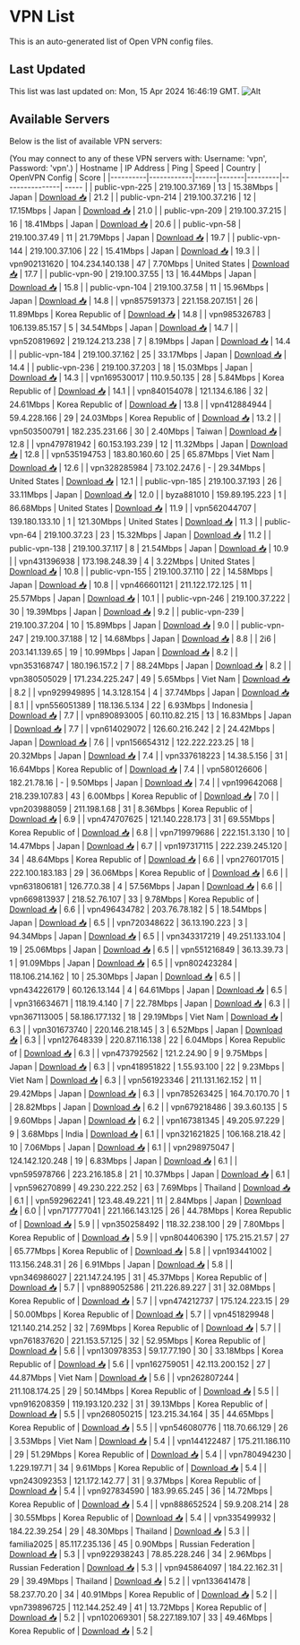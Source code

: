 # VPN List

This is an auto-generated list of Open VPN config files.

## Last Updated

This list was last updated on: Mon, 15 Apr 2024 16:46:19 GMT.
![Alt](https://repobeats.axiom.co/api/embed/186b98318ef1479477931607c1ad7d823f12451f.svg "Repobeats analytics image")

## Available Servers

Below is the list of available VPN servers:

(You may connect to any of these VPN servers with: Username: 'vpn', Password: 'vpn'.)
| Hostname | IP Address | Ping | Speed | Country | OpenVPN Config | Score |
|----------|------------|------|-------|---------|----------------| ----- |
| public-vpn-225 | 219.100.37.169 | 13 | 15.38Mbps | Japan | [Download 📥](./configs/server_0_JP.ovpn) | 21.2 |
| public-vpn-214 | 219.100.37.216 | 12 | 17.15Mbps | Japan | [Download 📥](./configs/server_1_JP.ovpn) | 21.0 |
| public-vpn-209 | 219.100.37.215 | 16 | 18.41Mbps | Japan | [Download 📥](./configs/server_2_JP.ovpn) | 20.6 |
| public-vpn-58 | 219.100.37.49 | 11 | 21.79Mbps | Japan | [Download 📥](./configs/server_3_JP.ovpn) | 19.7 |
| public-vpn-144 | 219.100.37.106 | 22 | 15.41Mbps | Japan | [Download 📥](./configs/server_4_JP.ovpn) | 19.3 |
| vpn902131620 | 104.234.140.138 | 47 | 7.70Mbps | United States | [Download 📥](./configs/server_5_US.ovpn) | 17.7 |
| public-vpn-90 | 219.100.37.55 | 13 | 16.44Mbps | Japan | [Download 📥](./configs/server_6_JP.ovpn) | 15.8 |
| public-vpn-104 | 219.100.37.58 | 11 | 15.96Mbps | Japan | [Download 📥](./configs/server_7_JP.ovpn) | 14.8 |
| vpn857591373 | 221.158.207.151 | 26 | 11.89Mbps | Korea Republic of | [Download 📥](./configs/server_8_KR.ovpn) | 14.8 |
| vpn985326783 | 106.139.85.157 | 5 | 34.54Mbps | Japan | [Download 📥](./configs/server_9_JP.ovpn) | 14.7 |
| vpn520819692 | 219.124.213.238 | 7 | 8.19Mbps | Japan | [Download 📥](./configs/server_10_JP.ovpn) | 14.4 |
| public-vpn-184 | 219.100.37.162 | 25 | 33.17Mbps | Japan | [Download 📥](./configs/server_11_JP.ovpn) | 14.4 |
| public-vpn-236 | 219.100.37.203 | 18 | 15.03Mbps | Japan | [Download 📥](./configs/server_12_JP.ovpn) | 14.3 |
| vpn169530017 | 110.9.50.135 | 28 | 5.84Mbps | Korea Republic of | [Download 📥](./configs/server_13_KR.ovpn) | 14.1 |
| vpn840154078 | 121.134.6.186 | 32 | 24.61Mbps | Korea Republic of | [Download 📥](./configs/server_14_KR.ovpn) | 13.8 |
| vpn412884944 | 59.4.228.166 | 29 | 24.03Mbps | Korea Republic of | [Download 📥](./configs/server_15_KR.ovpn) | 13.2 |
| vpn503500791 | 182.235.231.66 | 30 | 2.40Mbps | Taiwan | [Download 📥](./configs/server_16_TW.ovpn) | 12.8 |
| vpn479781942 | 60.153.193.239 | 12 | 11.32Mbps | Japan | [Download 📥](./configs/server_17_JP.ovpn) | 12.8 |
| vpn535194753 | 183.80.160.60 | 25 | 65.87Mbps | Viet Nam | [Download 📥](./configs/server_18_VN.ovpn) | 12.6 |
| vpn328285984 | 73.102.247.6 | - | 29.34Mbps | United States | [Download 📥](./configs/server_19_US.ovpn) | 12.1 |
| public-vpn-185 | 219.100.37.193 | 26 | 33.11Mbps | Japan | [Download 📥](./configs/server_20_JP.ovpn) | 12.0 |
| byza881010 | 159.89.195.223 | 1 | 86.68Mbps | United States | [Download 📥](./configs/server_21_US.ovpn) | 11.9 |
| vpn562044707 | 139.180.133.10 | 1 | 121.30Mbps | United States | [Download 📥](./configs/server_22_US.ovpn) | 11.3 |
| public-vpn-64 | 219.100.37.23 | 23 | 15.32Mbps | Japan | [Download 📥](./configs/server_23_JP.ovpn) | 11.2 |
| public-vpn-138 | 219.100.37.117 | 8 | 21.54Mbps | Japan | [Download 📥](./configs/server_24_JP.ovpn) | 10.9 |
| vpn431396938 | 173.198.248.39 | 4 | 3.22Mbps | United States | [Download 📥](./configs/server_25_US.ovpn) | 10.8 |
| public-vpn-155 | 219.100.37.110 | 22 | 14.58Mbps | Japan | [Download 📥](./configs/server_26_JP.ovpn) | 10.8 |
| vpn466601121 | 211.122.172.125 | 11 | 25.57Mbps | Japan | [Download 📥](./configs/server_27_JP.ovpn) | 10.1 |
| public-vpn-246 | 219.100.37.222 | 30 | 19.39Mbps | Japan | [Download 📥](./configs/server_28_JP.ovpn) | 9.2 |
| public-vpn-239 | 219.100.37.204 | 10 | 15.89Mbps | Japan | [Download 📥](./configs/server_29_JP.ovpn) | 9.0 |
| public-vpn-247 | 219.100.37.188 | 12 | 14.68Mbps | Japan | [Download 📥](./configs/server_30_JP.ovpn) | 8.8 |
| 2i6 | 203.141.139.65 | 19 | 10.99Mbps | Japan | [Download 📥](./configs/server_31_JP.ovpn) | 8.2 |
| vpn353168747 | 180.196.157.2 | 7 | 88.24Mbps | Japan | [Download 📥](./configs/server_32_JP.ovpn) | 8.2 |
| vpn380505029 | 171.234.225.247 | 49 | 5.65Mbps | Viet Nam | [Download 📥](./configs/server_33_VN.ovpn) | 8.2 |
| vpn929949895 | 14.3.128.154 | 4 | 37.74Mbps | Japan | [Download 📥](./configs/server_34_JP.ovpn) | 8.1 |
| vpn556051389 | 118.136.5.134 | 22 | 6.93Mbps | Indonesia | [Download 📥](./configs/server_35_ID.ovpn) | 7.7 |
| vpn890893005 | 60.110.82.215 | 13 | 16.83Mbps | Japan | [Download 📥](./configs/server_36_JP.ovpn) | 7.7 |
| vpn614029072 | 126.60.216.242 | 2 | 24.42Mbps | Japan | [Download 📥](./configs/server_37_JP.ovpn) | 7.6 |
| vpn156654312 | 122.222.223.25 | 18 | 20.32Mbps | Japan | [Download 📥](./configs/server_38_JP.ovpn) | 7.4 |
| vpn337618223 | 14.38.5.156 | 31 | 16.64Mbps | Korea Republic of | [Download 📥](./configs/server_39_KR.ovpn) | 7.4 |
| vpn580126606 | 182.21.78.16 | - | 9.50Mbps | Japan | [Download 📥](./configs/server_40_JP.ovpn) | 7.4 |
| vpn199642068 | 218.239.107.83 | 43 | 6.00Mbps | Korea Republic of | [Download 📥](./configs/server_41_KR.ovpn) | 7.0 |
| vpn203988059 | 211.198.1.68 | 31 | 8.36Mbps | Korea Republic of | [Download 📥](./configs/server_42_KR.ovpn) | 6.9 |
| vpn474707625 | 121.140.228.173 | 31 | 69.55Mbps | Korea Republic of | [Download 📥](./configs/server_43_KR.ovpn) | 6.8 |
| vpn719979686 | 222.151.3.130 | 10 | 14.47Mbps | Japan | [Download 📥](./configs/server_44_JP.ovpn) | 6.7 |
| vpn197317115 | 222.239.245.120 | 34 | 48.64Mbps | Korea Republic of | [Download 📥](./configs/server_45_KR.ovpn) | 6.6 |
| vpn276017015 | 222.100.183.183 | 29 | 36.06Mbps | Korea Republic of | [Download 📥](./configs/server_46_KR.ovpn) | 6.6 |
| vpn631806181 | 126.77.0.38 | 4 | 57.56Mbps | Japan | [Download 📥](./configs/server_47_JP.ovpn) | 6.6 |
| vpn669813937 | 218.52.76.107 | 33 | 9.78Mbps | Korea Republic of | [Download 📥](./configs/server_48_KR.ovpn) | 6.6 |
| vpn496434782 | 203.76.78.182 | 5 | 18.54Mbps | Japan | [Download 📥](./configs/server_49_JP.ovpn) | 6.5 |
| vpn720348622 | 36.13.190.223 | 3 | 94.34Mbps | Japan | [Download 📥](./configs/server_50_JP.ovpn) | 6.5 |
| vpn343317219 | 49.251.133.104 | 19 | 25.06Mbps | Japan | [Download 📥](./configs/server_51_JP.ovpn) | 6.5 |
| vpn551216849 | 36.13.39.73 | 1 | 91.09Mbps | Japan | [Download 📥](./configs/server_52_JP.ovpn) | 6.5 |
| vpn802423284 | 118.106.214.162 | 10 | 25.30Mbps | Japan | [Download 📥](./configs/server_53_JP.ovpn) | 6.5 |
| vpn434226179 | 60.126.13.144 | 4 | 64.61Mbps | Japan | [Download 📥](./configs/server_54_JP.ovpn) | 6.5 |
| vpn316634671 | 118.19.4.140 | 7 | 22.78Mbps | Japan | [Download 📥](./configs/server_55_JP.ovpn) | 6.3 |
| vpn367113005 | 58.186.177.132 | 18 | 29.19Mbps | Viet Nam | [Download 📥](./configs/server_56_VN.ovpn) | 6.3 |
| vpn301673740 | 220.146.218.145 | 3 | 6.52Mbps | Japan | [Download 📥](./configs/server_57_JP.ovpn) | 6.3 |
| vpn127648339 | 220.87.116.138 | 22 | 6.04Mbps | Korea Republic of | [Download 📥](./configs/server_58_KR.ovpn) | 6.3 |
| vpn473792562 | 121.2.24.90 | 9 | 9.75Mbps | Japan | [Download 📥](./configs/server_59_JP.ovpn) | 6.3 |
| vpn418951822 | 1.55.93.100 | 22 | 9.23Mbps | Viet Nam | [Download 📥](./configs/server_60_VN.ovpn) | 6.3 |
| vpn561923346 | 211.131.162.152 | 11 | 29.42Mbps | Japan | [Download 📥](./configs/server_61_JP.ovpn) | 6.3 |
| vpn785263425 | 164.70.170.70 | 1 | 28.82Mbps | Japan | [Download 📥](./configs/server_62_JP.ovpn) | 6.2 |
| vpn679218486 | 39.3.60.135 | 5 | 9.60Mbps | Japan | [Download 📥](./configs/server_63_JP.ovpn) | 6.2 |
| vpn167381345 | 49.205.97.229 | 9 | 3.68Mbps | India | [Download 📥](./configs/server_64_IN.ovpn) | 6.1 |
| vpn321621825 | 106.168.218.42 | 10 | 7.06Mbps | Japan | [Download 📥](./configs/server_65_JP.ovpn) | 6.1 |
| vpn298975047 | 124.142.120.248 | 19 | 6.83Mbps | Japan | [Download 📥](./configs/server_66_JP.ovpn) | 6.1 |
| vpn595978766 | 223.216.185.8 | 21 | 10.37Mbps | Japan | [Download 📥](./configs/server_67_JP.ovpn) | 6.1 |
| vpn596270899 | 49.230.222.252 | 63 | 7.69Mbps | Thailand | [Download 📥](./configs/server_68_TH.ovpn) | 6.1 |
| vpn592962241 | 123.48.49.221 | 11 | 2.84Mbps | Japan | [Download 📥](./configs/server_69_JP.ovpn) | 6.0 |
| vpn717777041 | 221.166.143.125 | 26 | 44.78Mbps | Korea Republic of | [Download 📥](./configs/server_70_KR.ovpn) | 5.9 |
| vpn350258492 | 118.32.238.100 | 29 | 7.80Mbps | Korea Republic of | [Download 📥](./configs/server_71_KR.ovpn) | 5.9 |
| vpn804406390 | 175.215.21.57 | 27 | 65.77Mbps | Korea Republic of | [Download 📥](./configs/server_72_KR.ovpn) | 5.8 |
| vpn193441002 | 113.156.248.31 | 26 | 6.91Mbps | Japan | [Download 📥](./configs/server_73_JP.ovpn) | 5.8 |
| vpn346986027 | 221.147.24.195 | 31 | 45.37Mbps | Korea Republic of | [Download 📥](./configs/server_74_KR.ovpn) | 5.7 |
| vpn889052586 | 211.226.89.227 | 31 | 32.08Mbps | Korea Republic of | [Download 📥](./configs/server_75_KR.ovpn) | 5.7 |
| vpn474212737 | 175.124.223.15 | 29 | 50.00Mbps | Korea Republic of | [Download 📥](./configs/server_76_KR.ovpn) | 5.7 |
| vpn451829948 | 121.140.214.252 | 32 | 7.69Mbps | Korea Republic of | [Download 📥](./configs/server_77_KR.ovpn) | 5.7 |
| vpn761837620 | 221.153.57.125 | 32 | 52.95Mbps | Korea Republic of | [Download 📥](./configs/server_78_KR.ovpn) | 5.6 |
| vpn130978353 | 59.17.77.190 | 30 | 33.18Mbps | Korea Republic of | [Download 📥](./configs/server_79_KR.ovpn) | 5.6 |
| vpn162759051 | 42.113.200.152 | 27 | 44.87Mbps | Viet Nam | [Download 📥](./configs/server_80_VN.ovpn) | 5.6 |
| vpn262807244 | 211.108.174.25 | 29 | 50.14Mbps | Korea Republic of | [Download 📥](./configs/server_81_KR.ovpn) | 5.5 |
| vpn916208359 | 119.193.120.232 | 31 | 39.13Mbps | Korea Republic of | [Download 📥](./configs/server_82_KR.ovpn) | 5.5 |
| vpn268050215 | 123.215.34.164 | 35 | 44.65Mbps | Korea Republic of | [Download 📥](./configs/server_83_KR.ovpn) | 5.5 |
| vpn546080776 | 118.70.66.129 | 26 | 3.53Mbps | Viet Nam | [Download 📥](./configs/server_84_VN.ovpn) | 5.4 |
| vpn144122487 | 175.211.186.110 | 29 | 51.29Mbps | Korea Republic of | [Download 📥](./configs/server_85_KR.ovpn) | 5.4 |
| vpn780494230 | 1.229.197.71 | 34 | 9.61Mbps | Korea Republic of | [Download 📥](./configs/server_86_KR.ovpn) | 5.4 |
| vpn243092353 | 121.172.142.77 | 31 | 9.37Mbps | Korea Republic of | [Download 📥](./configs/server_87_KR.ovpn) | 5.4 |
| vpn927834590 | 183.99.65.245 | 36 | 14.72Mbps | Korea Republic of | [Download 📥](./configs/server_88_KR.ovpn) | 5.4 |
| vpn888652524 | 59.9.208.214 | 28 | 30.55Mbps | Korea Republic of | [Download 📥](./configs/server_89_KR.ovpn) | 5.4 |
| vpn335499932 | 184.22.39.254 | 29 | 48.30Mbps | Thailand | [Download 📥](./configs/server_90_TH.ovpn) | 5.3 |
| familia2025 | 85.117.235.136 | 45 | 0.90Mbps | Russian Federation | [Download 📥](./configs/server_91_RU.ovpn) | 5.3 |
| vpn922938243 | 78.85.228.246 | 34 | 2.96Mbps | Russian Federation | [Download 📥](./configs/server_92_RU.ovpn) | 5.3 |
| vpn945864097 | 184.22.162.31 | 29 | 39.49Mbps | Thailand | [Download 📥](./configs/server_93_TH.ovpn) | 5.2 |
| vpn133641478 | 58.237.70.20 | 34 | 40.91Mbps | Korea Republic of | [Download 📥](./configs/server_94_KR.ovpn) | 5.2 |
| vpn739896725 | 112.144.252.49 | 41 | 13.72Mbps | Korea Republic of | [Download 📥](./configs/server_95_KR.ovpn) | 5.2 |
| vpn102069301 | 58.227.189.107 | 33 | 49.46Mbps | Korea Republic of | [Download 📥](./configs/server_96_KR.ovpn) | 5.2 |
